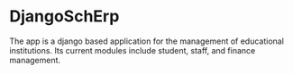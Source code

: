 # DjangoSchErp
The app is a django based application for the management of educational institutions.
Its current modules include student, staff, and finance management.

